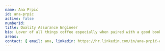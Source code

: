 ```yaml
---
name: Ana Prpić
id: ana-prpic
active: false
numberId: 
title: Quality Assurance Engineer
bio: Lover of all things coffee especially when paired with a good book.. Ana lives by the one rule of good QA’s, “when you’re good at your job, most people shouldn’t know you exist.”
areas:
contact: { email: ana, linkedin: https://hr.linkedin.com/in/ana-prpić-a0991160 }
---
```

